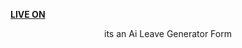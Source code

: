 <a link href="https://abhiram-jayakumar.github.io/Leave-Gen-Form/"><b>LIVE ON</b></a>
<p align="center">its an Ai Leave Generator Form
</p>
